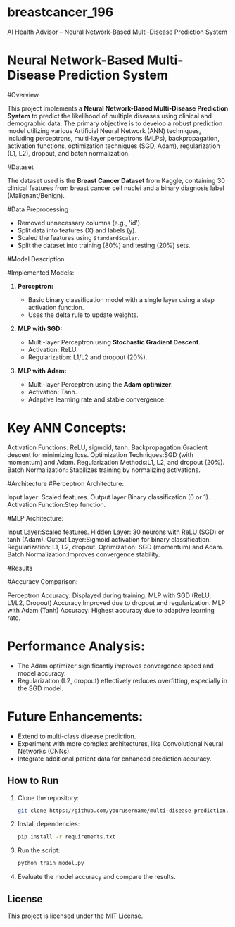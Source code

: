 # breastcancer_196
AI Health Advisor – Neural Network-Based Multi-Disease Prediction System

# Neural Network-Based Multi-Disease Prediction System

#Overview

This project implements a **Neural Network-Based Multi-Disease Prediction System** to predict the likelihood of multiple diseases using clinical and demographic data. The primary objective is to develop a robust prediction model utilizing various Artificial Neural Network (ANN) techniques, including perceptrons, multi-layer perceptrons (MLPs), backpropagation, activation functions, optimization techniques (SGD, Adam), regularization (L1, L2), dropout, and batch normalization.

#Dataset

The dataset used is the **Breast Cancer Dataset** from Kaggle, containing 30 clinical features from breast cancer cell nuclei and a binary diagnosis label (Malignant/Benign).

#Data Preprocessing

* Removed unnecessary columns (e.g., 'id').
* Split data into features (X) and labels (y).
* Scaled the features using `StandardScaler`.
* Split the dataset into training (80%) and testing (20%) sets.

#Model Description

#Implemented Models:

1. **Perceptron:**

   * Basic binary classification model with a single layer using a step activation function.
   * Uses the delta rule to update weights.

2. **MLP with SGD:**

   * Multi-layer Perceptron using **Stochastic Gradient Descent**.
   * Activation: ReLU.
   * Regularization: L1/L2 and dropout (20%).

3. **MLP with Adam:**

   * Multi-layer Perceptron using the **Adam optimizer**.
   * Activation: Tanh.
   * Adaptive learning rate and stable convergence.

# Key ANN Concepts:

Activation Functions: ReLU, sigmoid, tanh.
Backpropagation:Gradient descent for minimizing loss.
Optimization Techniques:SGD (with momentum) and Adam.
Regularization Methods:L1, L2, and dropout (20%).
Batch Normalization: Stabilizes training by normalizing activations.

#Architecture
#Perceptron Architecture:

Input layer: Scaled features.
Output layer:Binary classification (0 or 1).
Activation Function:Step function.

#MLP Architecture:

Input Layer:Scaled features.
Hidden Layer: 30 neurons with ReLU (SGD) or tanh (Adam).
Output Layer:Sigmoid activation for binary classification.
Regularization: L1, L2, dropout.
Optimization: SGD (momentum) and Adam.
Batch Normalization:Improves convergence stability.

#Results

#Accuracy Comparison:

Perceptron Accuracy: Displayed during training.
MLP with SGD (ReLU, L1/L2, Dropout) Accuracy:Improved due to dropout and regularization.
MLP with Adam (Tanh) Accuracy: Highest accuracy due to adaptive learning rate.

# Performance Analysis:

* The Adam optimizer significantly improves convergence speed and model accuracy.
* Regularization (L2, dropout) effectively reduces overfitting, especially in the SGD model.

# Future Enhancements:

* Extend to multi-class disease prediction.
* Experiment with more complex architectures, like Convolutional Neural Networks (CNNs).
* Integrate additional patient data for enhanced prediction accuracy.

## How to Run

1. Clone the repository:

   ```bash
   git clone https://github.com/yourusername/multi-disease-prediction.git
   ```
2. Install dependencies:

   ```bash
   pip install -r requirements.txt
   ```
3. Run the script:

   ```bash
   python train_model.py
   ```
4. Evaluate the model accuracy and compare the results.

## License

This project is licensed under the MIT License.

